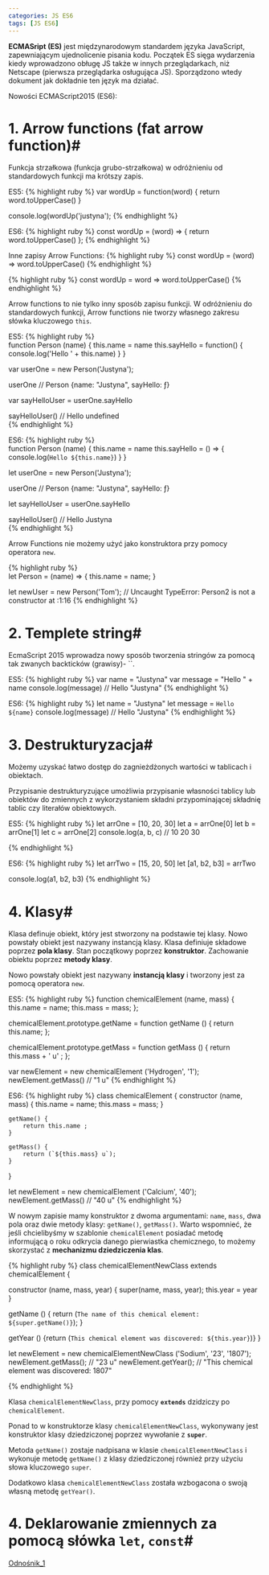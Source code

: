 ```yaml
---
categories: JS ES6
tags: [JS ES6]
---
```


**ECMASript (ES)** jest międzynarodowym standardem języka JavaScript, zapewniającym ujednolicenie pisania kodu.
Początek ES sięga wydarzenia kiedy wprowadzono obługę JS także w innych przeglądarkach, niż Netscape (pierwsza przeglądarka osługująca JS).
Sporządzono wtedy dokument jak dokładnie ten język ma działać.

Nowości ECMAScript2015 (ES6):

# **1. Arrow functions (fat arrow function)**#

Funkcja strzałkowa (funkcja grubo-strzałkowa) w odróżnieniu od standardowych funkcji ma krótszy zapis.

ES5:
{% highlight ruby %}
var wordUp = function(word) {
	return word.toUpperCase()
}

console.log(wordUp('justyna');
{% endhighlight %}


ES6:
{% highlight ruby %}
const wordUp = (word) => {
    return word.toUpperCase()
};
{% endhighlight %}

Inne zapisy Arrow Functions:
{% highlight ruby %}
const wordUp = (word) =>
    word.toUpperCase()
{% endhighlight %}


{% highlight ruby %}
const wordUp = word =>
    word.toUpperCase()
{% endhighlight %}

Arrow functions to nie tylko inny sposób zapisu funkcji.
W odróżnieniu do standardowych funkcji, Arrow functions nie tworzy własnego
zakresu słówka kluczowego `this`.

ES5:
{% highlight ruby %}  
   function Person (name) {
       this.name = name
       this.sayHello = function() {
           console.log('Hello ' + this.name)
       }
   }
   
   var userOne = new Person('Justyna'); 
   
   userOne // Person {name: "Justyna", sayHello: ƒ}
   
   var sayHelloUser = userOne.sayHello
   
   sayHelloUser() // Hello 
                     undefined       
{% endhighlight %}


ES6:
{% highlight ruby %}  
  function Person (name) {
      this.name = name
      this.sayHello = () => {
          console.log(`Hello ${this.name}`)
      }
  }
  
  let userOne = new Person('Justyna'); 
  
  userOne // Person {name: "Justyna", sayHello: ƒ}
  
  let sayHelloUser = userOne.sayHello
  
  sayHelloUser() // Hello Justyna         
{% endhighlight %}


Arrow Functions nie możemy użyć jako konstruktora przy pomocy operatora `new`.

{% highlight ruby %}  
   let Person = (name) => {
       this.name = name;
   }
   
   let newUser = new Person('Tom'); // Uncaught TypeError: Person2 is not a constructor
                                        at <anonymous>:1:16
{% endhighlight %}
                               
# **2. Templete string**#


EcmaScript 2015 wprowadza nowy sposób 
tworzenia stringów za pomocą tak zwanych backticków (grawisy)- ``.

ES5:
{% highlight ruby %}
var name = "Justyna"
var message = "Hello " + name
console.log(message)      // Hello "Justyna"
{% endhighlight %}

ES6:
{% highlight ruby %}
let name = "Justyna"
let message = `Hello ${name}`
console.log(message)      // Hello "Justyna"
{% endhighlight %}

# **3. Destrukturyzacja**#

Możemy uzyskać łatwo dostęp do zagnieżdżonych wartości w tablicach i obiektach.

Przypisanie destrukturyzujące umożliwia przypisanie własności tablicy lub obiektów do zmiennych z wykorzystaniem składni przypominającej składnię tablic czy literałów obiektowych.


ES5:
{% highlight ruby %}
let arrOne = [10, 20, 30]
let a = arrOne[0]
let b = arrOne[1]
let c = arrOne[2]
console.log(a, b, c)        // 10 20 30

{% endhighlight %}

ES6:
{% highlight ruby %}
let arrTwo = [15, 20, 50]
let [a1, b2, b3] = arrTwo

console.log(a1, b2, b3)
{% endhighlight %}

# **4. Klasy**#

Klasa definuje obiekt, który jest stworzony na podstawie tej klasy. Nowo powstały obiekt jest nazywany instancją klasy.
Klasa definiuje składowe poprzez **pola klasy**.
Stan początkowy poprzez **konstruktor**.
Zachowanie obiektu poprzez **metody klasy**.

Nowo powstały obiekt jest nazywany **instancją klasy** i tworzony jest za pomocą operatora `new`.

ES5:
{% highlight ruby %}
function chemicalElement (name, mass) {
  this.name = name;
  this.mass = mass;
};

chemicalElement.prototype.getName = function getName () {
  return this.name;
};

chemicalElement.prototype.getMass = function getMass () {
  return this.mass + ' u' ;
};

var newElement = new chemicalElement ('Hydrogen', '1');
newElement.getMass() // "1 u"
{% endhighlight %}

ES6:
{% highlight ruby %}
class chemicalElement {
    constructor (name, mass) {
        this.name = name;
        this.mass = mass;
    }
    
    getName() {
        return this.name ;
    }
    
    getMass() {
        return (`${this.mass} u`);
    }
}

let newElement = new chemicalElement ('Calcium', '40');
newElement.getMass() // "40 u"
{% endhighlight %}

W nowym zapisie mamy konstruktor z dwoma argumentami: `name`, `mass`, dwa pola oraz dwie metody klasy: `getName()`, `getMass()`.
Warto wspomnieć, że jeśli chcielibyśmy w szablonie `chemicalElement` posiadać metodę informującą o roku odkrycia danego pierwiastka chemicznego,
to możemy skorzystać z **mechanizmu dziedziczenia klas**.

{% highlight ruby %}
class chemicalElementNewClass extends chemicalElement {

  constructor (name, mass, year) {
    super(name, mass, year); 
    this.year = year
  }

  getName () {
    return (`The name of this chemical element: ${super.getName()}`);
  }
  
  getYear () {return (`This chemical element was discovered: ${this.year}`)}
}

let newElement = new chemicalElementNewClass ('Sodium', '23', '1807');
newElement.getMass(); // "23 u"
newElement.getYear(); // "This chemical element was discovered: 1807"

{% endhighlight %}

Klasa `chemicalElementNewClass`, przy pomocy **`extends`** dzidziczy po `chemicalElement`. 


Ponad to w konstruktorze klasy `chemicalElementNewClass`, wykonywany jest konstruktor klasy dziedziczonej poprzez 
wywołanie z **`super`**. 


Metoda `getName()` zostaje nadpisana w klasie `chemicalElementNewClass` i wykonuje
metodę `getName()` z klasy dziedziczonej również przy użyciu słowa kluczowego `super`. 
 
 
Dodatkowo klasa `chemicalElementNewClass` została wzbogacona o swoją własną metodę `getYear()`.
 
# **4. Deklarowanie zmiennych za pomocą słówka ```let```, ```const```**#
[Odnośnik_1][Odnośnik_1]

[Odnośnik_1]: https://justynabed.github.io/Til//js/es6/let-const/




